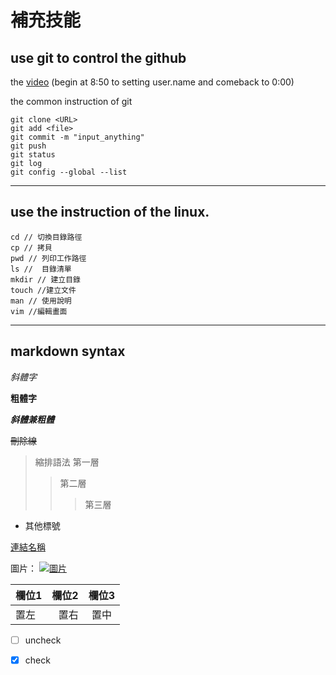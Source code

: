 #  補充技能

## use git to control the github
the [video](<https://drive.google.com/file/d/15xcSumf4d2xWc1GKnjNUqzil6V6x7RP4/view?usp=drive_link>) (begin at 8:50 to setting user.name and comeback to 0:00)

the common instruction of git
```
git clone <URL>
git add <file>
git commit -m "input_anything"
git push
git status
git log
git config --global --list
```
---
## use the instruction of the linux.
```
cd // 切換目錄路徑
cp // 拷貝
pwd // 列印工作路徑
ls //  目錄清單
mkdir // 建立目錄
touch //建立文件
man // 使用說明
vim //編輯畫面
```
---
## markdown syntax
*斜體字*

**粗體字**

***斜體兼粗體***

~~刪除線~~

>縮排語法
>第一層
>>第二層
>>>第三層

- 其他標號

[連結名稱](https://google.com "游標顯示")

圖片：
[![圖片](https://img.sportsv.net/img/article/cover/9/106629/fit-BrHFceq1A5-945x495.jpg)](https://www.google.com/url?sa=i&url=https%3A%2F%2Fwww.sportsv.net%2Farticles%2F106629&psig=AOvVaw2MCyf16OQzKfFIIHIy2-hn&ust=1695556923597000&source=images&cd=vfe&opi=89978449&ved=0CBEQjRxqFwoTCND5jfHXwIEDFQAAAAAdAAAAABAE)

| 欄位1 | 欄位2 | 欄位3 |
| :-- | --: |:--:|
| 置左  | 置右 | 置中 |


 - [ ] uncheck
 - [x] check

